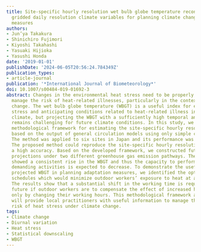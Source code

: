 ```yaml
---
title: Site-specific hourly resolution wet bulb globe temperature reconstruction from
  gridded daily resolution climate variables for planning climate change adaptation
  measures
authors:
- Jun’ya Takakura
- Shinichiro Fujimori
- Kiyoshi Takahashi
- Yasuaki Hijioka
- Yasushi Honda
date: '2019-01-01'
publishDate: '2024-06-05T20:56:24.784349Z'
publication_types:
- article-journal
publication: '*International Journal of Biometeorology*'
doi: 10.1007/s00484-019-01692-3
abstract: Changes in the environmental heat stress need to be properly evaluated to
  manage the risk of heat-related illnesses, particularly in the context of climate
  change. The wet bulb globe temperature (WBGT) is a useful index for evaluating heat
  stress and anticipating conditions related to heat-related illness in the present
  climate, but projecting the WBGT with a sufficiently high temporal and spatial resolution
  remains challenging for future climate conditions. In this study, we developed a
  methodological framework for estimating the site-specific hourly resolution WBGT
  based on the output of general circulation models using only simple calculations.
  The method was applied to six sites in Japan and its performance was evaluated.
  The proposed method could reproduce the site-specific hourly resolution WBGT with
  a high accuracy. Based on the developed framework, we constructed future (2090s)
  projections under two different greenhouse gas emission pathways. These projections
  showed a consistent rise in the WBGT and thus the capacity to perform physically
  demanding activities is expected to decrease. To demonstrate the usefulness of the
  projected WBGT in planning adaptation measures, we identified the optimal working
  schedules which would minimize outdoor workers’ exposure to heat at a specific site.
  The results show that a substantial shift in the working time is required in the
  future if outdoor workers are to compensate the effect of increased heat exposure
  only by changing their working hours. This methodological framework and the projections
  will provide local practitioners with useful information to manage the increased
  risk of heat stress under climate change.
tags:
- Climate change
- Diurnal variation
- Heat stress
- Statistical downscaling
- WBGT
---
```

